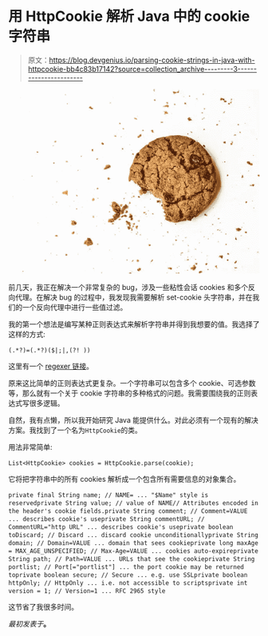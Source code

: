 # 用 HttpCookie 解析 Java 中的 cookie 字符串

> 原文：<https://blog.devgenius.io/parsing-cookie-strings-in-java-with-httpcookie-bb4c83b17142?source=collection_archive---------3----------------------->

![](img/482dea256f7688b53be75d1bae280a0a.png)

前几天，我正在解决一个非常复杂的 bug，涉及一些粘性会话 cookies 和多个反向代理。在解决 bug 的过程中，我发现我需要解析 set-cookie 头字符串，并在我们的一个反向代理中进行一些值过滤。

我的第一个想法是编写某种正则表达式来解析字符串并得到我想要的值。我选择了这样的方式:

```
(.*?)=(.*?)($|;|,(?! ))
```

这里有一个 [regexer 链接](https://regexr.com/62bdp)。

原来这比简单的正则表达式更复杂。一个字符串可以包含多个 cookie、可选参数等，那么就有一个关于 cookie 字符串的多种格式的问题。我需要围绕我的正则表达式写很多逻辑。

自然，我有点懒，所以我开始研究 Java 能提供什么。对此必须有一个现有的解决方案。我找到了一个名为`HttpCookie`的类。

用法非常简单:

```
List<HttpCookie> cookies = HttpCookie.parse(cookie);
```

它将把字符串中的所有 cookies 解析成一个包含所有需要信息的对象集合。

```
private final String name; // NAME= ... "$Name" style is reservedprivate String value; // value of NAME// Attributes encoded in the header's cookie fields.private String comment; // Comment=VALUE ... describes cookie's useprivate String commentURL; // CommentURL="http URL" ... describes cookie's useprivate boolean toDiscard; // Discard ... discard cookie unconditionallyprivate String domain; // Domain=VALUE ... domain that sees cookieprivate long maxAge = MAX_AGE_UNSPECIFIED; // Max-Age=VALUE ... cookies auto-expireprivate String path; // Path=VALUE ... URLs that see the cookieprivate String portlist; // Port[="portlist"] ... the port cookie may be returned toprivate boolean secure; // Secure ... e.g. use SSLprivate boolean httpOnly; // HttpOnly ... i.e. not accessible to scriptsprivate int version = 1; // Version=1 ... RFC 2965 style
```

这节省了我很多时间。

*最初发表于*[](https://ppolivka.com/posts/parsing-cookie-string-in-java-with-httpcookie)**。**